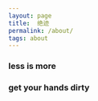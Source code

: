 ```yaml
---
layout: page
title:  绝迹
permalink: /about/
tags: about
---
```



### less is more

### get your hands dirty
